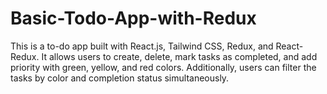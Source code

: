 # Basic-Todo-App-with-Redux
This is a to-do app built with React.js, Tailwind CSS, Redux, and React-Redux. It allows users to create, delete, mark tasks as completed, and add priority with green, yellow, and red colors. Additionally, users can filter the tasks by color and completion status simultaneously.
